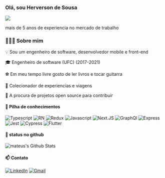 ### Olá, sou Herverson de Sousa

![](https://visitor-badge.glitch.me/badge?page_id=herverson.herverson)

mais de 5 anos de experiencia no mercado de trabalho

### 👨🏻‍💻 Sobre mim

💡 Sou um engenheiro de software, desenvolvedor mobile e front-end

🎓 Engenheiro de software (UFC) (2017-2021)

⚽ Em meu tempo livre gosto de ler livros e tocar guitarra

🌇 Colecionador de experiencias e viagens

🔎 A procura de projetos open source para contribuir

#### 🔧 Pilha de conhecimentos 

<div>

![Typescript](https://img.shields.io/badge/-Typescript-05122A?style=flat&logo=Typescript) ![RN](https://img.shields.io/badge/-React-05122A?style=flat&logo=React) ![Redux](https://img.shields.io/badge/-Redux-05122A?style=flat&logo=Redux) ![Javascript](https://img.shields.io/badge/-Javascript-05122A?style=flat&logo=javascript) ![Next.JS](https://img.shields.io/badge/-Next_JS-black?style=for-the-badge&logoColor=white&logo=nextdotjs&color=000000)
![GraphQl](https://img.shields.io/badge/-GraphQl-05122A?style=flat&logo=Graphql) ![Express](https://img.shields.io/badge/-Express-05122A?style=flat&logo=Express) ![Jest](https://img.shields.io/badge/-Jest-05122A?style=flat&logo=jest) ![Cypress](https://img.shields.io/badge/-Cypress-05122A?style=flat&logo=Cypress) ![Flutter](https://img.shields.io/badge/Flutter-02569B?style=flat&logo=flutter&logoColor=white)

<div/>

#### 🚀 status no github

<img align="center" src="https://github-readme-stats.vercel.app/api?username=mateusfranco&include_all_commits=true&count_private=true&show_icons=true&line_height=20&title_color=7A7ADB&icon_color=2234AE&text_color=D3D3D3&bg_color=0,000000,130F40" alt="mateus's Github Stats">


<br/>

#### 📫 Contato
<div>
<a href="https://www.linkedin.com/in/herverson-de-sousa-9b1616109/"><img alt="LinkedIn" src="https://img.shields.io/badge/linkedin%20-%230077B5.svg?&style=flat&logo=linkedin&logoColor=white"/></a>
<a href="mailto:herverson.sousa@gmail.com"><img alt="Gmail" src="https://img.shields.io/badge/Gmail-D14836?style=flat&logo=gmail&logoColor=white" /></a>
</div>
